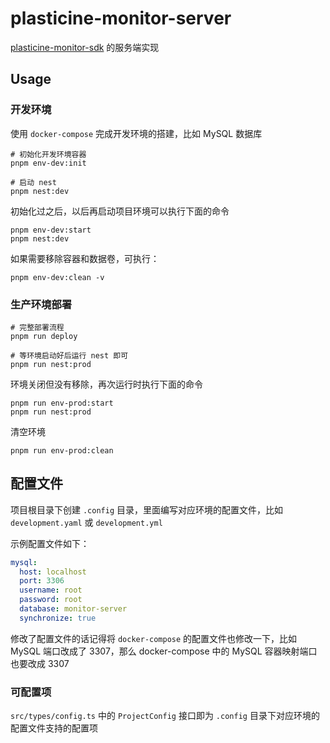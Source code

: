 # plasticine-monitor-server

[plasticine-monitor-sdk](https://github.com/Plasticine-Yang/plasticine-monitor-sdk) 的服务端实现

## Usage

### 开发环境

使用 `docker-compose` 完成开发环境的搭建，比如 MySQL 数据库

```shell
# 初始化开发环境容器
pnpm env-dev:init

# 启动 nest
pnpm nest:dev
```

初始化过之后，以后再启动项目环境可以执行下面的命令

```shell
pnpm env-dev:start
pnpm nest:dev
```

如果需要移除容器和数据卷，可执行：

```shell
pnpm env-dev:clean -v
```

### 生产环境部署

```shell
# 完整部署流程
pnpm run deploy

# 等环境启动好后运行 nest 即可
pnpm run nest:prod
```

环境关闭但没有移除，再次运行时执行下面的命令

```shell
pnpm run env-prod:start
pnpm run nest:prod
```

清空环境

```shell
pnpm run env-prod:clean
```

## 配置文件

项目根目录下创建 `.config` 目录，里面编写对应环境的配置文件，比如 `development.yaml` 或 `development.yml`

示例配置文件如下：

```yaml
mysql:
  host: localhost
  port: 3306
  username: root
  password: root
  database: monitor-server
  synchronize: true
```

修改了配置文件的话记得将 `docker-compose` 的配置文件也修改一下，比如 MySQL 端口改成了 3307，那么 docker-compose 中的 MySQL 容器映射端口也要改成 3307

### 可配置项

`src/types/config.ts` 中的 `ProjectConfig` 接口即为 `.config` 目录下对应环境的配置文件支持的配置项
